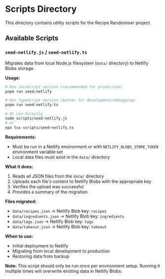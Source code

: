 # Scripts Directory

This directory contains utility scripts for the Recipe Randomiser project.

## Available Scripts

### `seed-netlify.js` / `seed-netlify.ts`

Migrates data from local Node.js filesystem (`data/` directory) to Netlify Blobs storage.

**Usage:**

```bash
# Run JavaScript version (recommended for production)
pnpm run seed:netlify

# Run TypeScript version (better for development/debugging)
pnpm run seed:netlify:ts

# Or run directly
node scripts/seed-netlify.js
# or
npx tsx scripts/seed-netlify.ts
```

**Requirements:**

- Must be run in a Netlify environment or with `NETLIFY_BLOBS_STORE_TOKEN` environment variable set
- Local data files must exist in the `data/` directory

**What it does:**

1. Reads all JSON files from the `data/` directory
2. Uploads each file's content to Netlify Blobs with the appropriate key
3. Verifies the upload was successful
4. Provides a summary of the migration

**Files migrated:**

- `data/recipes.json` → Netlify Blob key: `recipes`
- `data/ingredients.json` → Netlify Blob key: `ingredients`
- `data/tags.json` → Netlify Blob key: `tags`
- `data/takeout.json` → Netlify Blob key: `takeout`

**When to use:**

- Initial deployment to Netlify
- Migrating from local development to production
- Restoring data from backup

**Note:** This script should only be run once per environment setup. Running it multiple times will overwrite existing data in Netlify Blobs.
